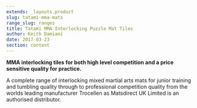 ```yaml
---
extends: _layouts.product
slug: tatami-mma-mats
range_slug: ranges
title: Tatami MMA Interlocking Puzzle Mat Tiles
author: Keith Damiani
date: 2017-03-23
section: content
---
```


**MMA interlocking tiles for both high level competition and a price sensitive quality for practice.**

A complete range of interlocking mixed martial arts mats for junior training and tumbling quality through to professional competition quality from the worlds leading manufacturer Trocellen as Matsdirect UK Limited is an authorised distributor.
